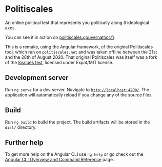 # Politiscales

An online political test that represents you politically along 8 ideological axes.

You can see it in action on [politiscales.gouvernathor.fr](https://politiscales.gouvernathor.fr).

This is a remake, using the Angular framework, of the original Politiscales tool, which ran on `politiscales.net` and was taken offline between the 21st and the 28th of August 2020. That original Politiscales was itself was a fork of the [8values test](http://8values.github.io/), licensed under Expat/MIT license.

## Development server

Run `ng serve` for a dev server. Navigate to [`http://localhost:4200/`](http://localhost:4200/). The application will automatically reload if you change any of the source files.

## Build

Run `ng build` to build the project. The build artifacts will be stored in the `dist/` directory.

## Further help

To get more help on the Angular CLI use `ng help` or go check out the [Angular CLI Overview and Command Reference](https://angular.dev/tools/cli) page.
